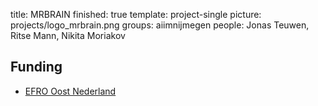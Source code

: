 title: MRBRAIN
finished: true
template: project-single
picture: projects/logo_mrbrain.png
groups: aiimnijmegen
people: Jonas Teuwen, Ritse Mann, Nikita Moriakov

## Funding

* [EFRO Oost Nederland](https://www.op-oost.eu/)
